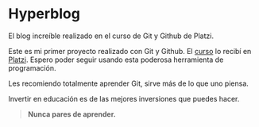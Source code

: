 # Hyperblog
El blog increíble realizado en el curso de Git y Github de Platzi.

Este es mi primer proyecto realizado con Git y Github. El [curso](http://platzi.com/git "curso") lo recibí en [Platzi](http://platzi.com "Platzi").
Espero poder seguir usando esta poderosa herramienta de programación.

Les recomiendo totalmente aprender Git, sirve más de lo que uno piensa.

Invertir en educación es de las mejores inversiones que puedes hacer.

> **Nunca pares de aprender.**